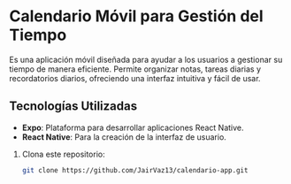 # Calendario Móvil para Gestión del Tiempo

Es una aplicación móvil diseñada para ayudar a los usuarios a gestionar su tiempo de manera eficiente. Permite organizar notas, tareas diarias y recordatorios diarios, ofreciendo una interfaz intuitiva y fácil de usar.

## Tecnologías Utilizadas

- **Expo**: Plataforma para desarrollar aplicaciones React Native.
- **React Native**: Para la creación de la interfaz de usuario.

1. Clona este repositorio:

   ```bash
   git clone https://github.com/JairVaz13/calendario-app.git
